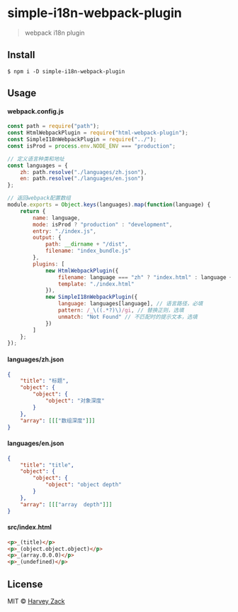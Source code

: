 # simple-i18n-webpack-plugin
> webpack i18n plugin

## Install

```
$ npm i -D simple-i18n-webpack-plugin
```

## Usage
#### webpack.config.js
```js
const path = require("path");
const HtmlWebpackPlugin = require("html-webpack-plugin");
const SimpleI18nWebpackPlugin = require("../");
const isProd = process.env.NODE_ENV === "production";

// 定义语言种类和地址
const languages = {
	zh: path.resolve("./languages/zh.json"),
	en: path.resolve("./languages/en.json")
};

// 返回webpack配置数组
module.exports = Object.keys(languages).map(function(language) {
	return {
		name: language,
		mode: isProd ? "production" : "development",
		entry: "./index.js",
		output: {
			path: __dirname + "/dist",
			filename: "index_bundle.js"
		},
		plugins: [
			new HtmlWebpackPlugin({
				filename: language === "zh" ? "index.html" : language + "/index.html",
				template: "./index.html"
			}),
			new SimpleI18nWebpackPlugin({
				language: languages[language], // 语言路径，必填
				pattern: /_\((.*?)\)/gi, // 替换正则，选填
				unmatch: "Not Found" // 不匹配时的提示文本，选填
			})
		]
	};
});

```

#### languages/zh.json
```json
{
	"title": "标题",
	"object": {
		"object": {
			"object": "对象深度"
		}
	},
	"array": [[["数组深度"]]]
}
```

#### languages/en.json
```json
{
    "title": "title",
	"object": {
		"object": {
			"object": "object depth"
		}
	},
	"array": [[["array  depth"]]]
}
```

#### src/index.html
```html
<p>_(title)</p>
<p>_(object.object.object)</p>
<p>_(array.0.0.0)</p>
<p>_(undefined)</p>
```

## License

MIT © [Harvey Zack](https://www.zhw-island.com/)